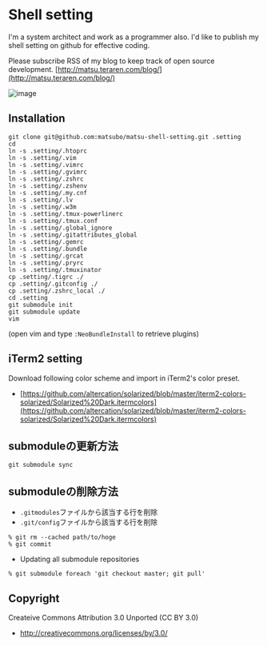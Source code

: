 Shell setting
================================

I'm a system architect and work as a programmer also. I'd like to publish my shell setting on github for effective coding.

Please subscribe RSS of my blog to keep track of open source development.
[http://matsu.teraren.com/blog/](http://matsu.teraren.com/blog/)


![image](http://matsu.teraren.com/blog/wp-content/uploads/2016/01/tty.gif)




Installation
---------------------------------

```
git clone git@github.com:matsubo/matsu-shell-setting.git .setting
cd
ln -s .setting/.htoprc
ln -s .setting/.vim
ln -s .setting/.vimrc
ln -s .setting/.gvimrc
ln -s .setting/.zshrc
ln -s .setting/.zshenv
ln -s .setting/.my.cnf
ln -s .setting/.lv
ln -s .setting/.w3m
ln -s .setting/.tmux-powerlinerc
ln -s .setting/.tmux.conf
ln -s .setting/.global_ignore
ln -s .setting/.gitattributes_global
ln -s .setting/.gemrc
ln -s .setting/.bundle
ln -s .setting/.grcat
ln -s .setting/.pryrc
ln -s .setting/.tmuxinator
cp .setting/.tigrc ./
cp .setting/.gitconfig ./
cp .setting/.zshrc_local ./
cd .setting
git submodule init
git submodule update
vim
```

(open vim and type `:NeoBundleInstall` to retrieve plugins)

iTerm2 setting
---

Download following color scheme and import in iTerm2's color preset.
- [https://github.com/altercation/solarized/blob/master/iterm2-colors-solarized/Solarized%20Dark.itermcolors](https://github.com/altercation/solarized/blob/master/iterm2-colors-solarized/Solarized%20Dark.itermcolors)


submoduleの更新方法
---------------------------------

```
git submodule sync
```


submoduleの削除方法
---------------------------------
* `.gitmodules`ファイルから該当する行を削除
* `.git/config`ファイルから該当する行を削除

```
% git rm --cached path/to/hoge
% git commit
```

* Updating all submodule repositories
```
% git submodule foreach 'git checkout master; git pull'
```


Copyright
---------------------------------

Createive Commons Attribution 3.0 Unported (CC BY 3.0)
* http://creativecommons.org/licenses/by/3.0/



